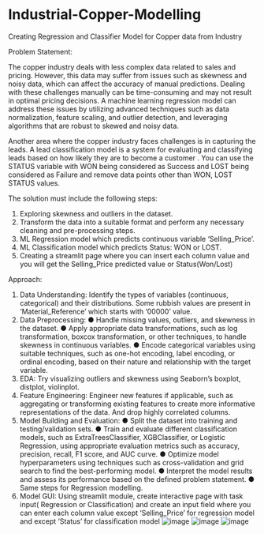 # Industrial-Copper-Modelling

Creating Regression and Classifier Model for Copper data from Industry


Problem Statement:

The copper industry deals with less complex data related to sales and pricing.
However, this data may suffer from issues such as skewness and noisy data, which
can affect the accuracy of manual predictions. Dealing with these challenges manually
can be time-consuming and may not result in optimal pricing decisions. A machine
learning regression model can address these issues by utilizing advanced techniques
such as data normalization, feature scaling, and outlier detection, and leveraging
algorithms that are robust to skewed and noisy data.


Another area where the copper industry faces challenges is in capturing the leads. A
lead classification model is a system for evaluating and classifying leads based on
how likely they are to become a customer . You can use the STATUS variable with
WON being considered as Success and LOST being considered as Failure and
remove data points other than WON, LOST STATUS values.


The solution must include the following steps:

1) Exploring skewness and outliers in the dataset.
2) Transform the data into a suitable format and perform any necessary cleaning
and pre-processing steps.
3) ML Regression model which predicts continuous variable ‘Selling_Price’.
4) ML Classification model which predicts Status: WON or LOST.
5) Creating a streamlit page where you can insert each column value and you will
get the Selling_Price predicted value or Status(Won/Lost)

Approach:

1) Data Understanding: Identify the types of variables (continuous, categorical)
and their distributions. Some rubbish values are present in ‘Material_Reference’
which starts with ‘00000’ value.
2) Data Preprocessing:
● Handle missing values, outliers, and skewness in the dataset.
● Apply appropriate data transformations, such as log transformation,
boxcox transformation, or other techniques, to handle skewness in
continuous variables.
● Encode categorical variables using suitable techniques, such as one-hot
encoding, label encoding, or ordinal encoding, based on their nature and
relationship with the target variable.
3) EDA: Try visualizing outliers and skewness using Seaborn’s boxplot, distplot,
violinplot.
4) Feature Engineering: Engineer new features if applicable, such as aggregating
or transforming existing features to create more informative representations of
the data. And drop highly correlated columns.
5) Model Building and Evaluation:
● Split the dataset into training and testing/validation sets.
● Train and evaluate different classification models, such as
ExtraTreesClassifier, XGBClassifier, or Logistic Regression, using
appropriate evaluation metrics such as accuracy, precision, recall, F1
score, and AUC curve.
● Optimize model hyperparameters using techniques such as
cross-validation and grid search to find the best-performing model.
● Interpret the model results and assess its performance based on the
defined problem statement.
● Same steps for Regression modelling.
6) Model GUI: Using streamlit module, create interactive page with task input(
Regression or Classification) and create an input field where you can enter
each column value except ‘Selling_Price’ for regression model and except
‘Status’ for classification model
![image](https://github.com/Saradhaperumal/Industrial-Copper-Modelling/assets/116868444/a2ff917b-f8cd-415b-a309-2f2177fe9936)
![image](https://github.com/Saradhaperumal/Industrial-Copper-Modelling/assets/116868444/ab519575-627d-4471-bf32-315d109e2a59)
![image](https://github.com/Saradhaperumal/Industrial-Copper-Modelling/assets/116868444/ed0e3e05-4eaf-45e6-8ad3-6695835822f7)



